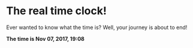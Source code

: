 # The real time clock!

Ever wanted to know what the time is? Well, your journey is about to end!

**The time is Nov 07, 2017, 19:08**
